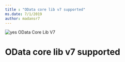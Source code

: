 ```yaml
---
title : "OData core lib v7 supported"
ms.date: 7/1/2019
author: madansr7
---
```

 ![yes](/odata/assets/doc-assets/yes.png) OData Core Lib V7

# OData core lib v7 supported